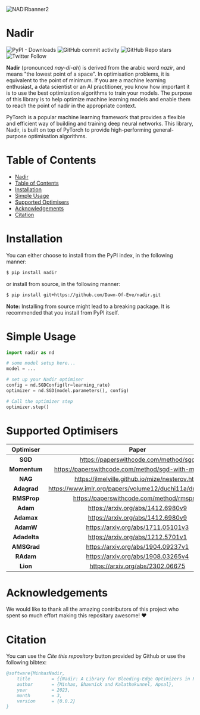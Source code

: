 ![NADIRbanner2](https://user-images.githubusercontent.com/11348086/221370644-fcc05274-eb99-4237-a270-60dafd5ab69d.png)

# Nadir

![PyPI - Downloads](https://img.shields.io/pypi/dm/nadir)
![GitHub commit activity](https://img.shields.io/github/commit-activity/m/Dawn-Of-Eve/nadir)
![GitHub Repo stars](https://img.shields.io/github/stars/Dawn-Of-Eve/nadir?style=social)
![Twitter Follow](https://img.shields.io/twitter/follow/dawnofevehq?style=social)

**Nadir** (pronounced _nay-di-ah_) is derived from the arabic word _nazir_, and means "the lowest point of a space". In optimisation problems, it is equivalent to the point of minimum. If you are a machine learning enthusiast, a data scientist or an AI practitioner, you know how important it is to use the best optimization algorithms to train your models. The purpose of this library is to help optimize machine learning models and enable them to reach the point of nadir in the appropriate context.

PyTorch is a popular machine learning framework that provides a flexible and efficient way of building and training deep neural networks. This library, Nadir, is built on top of PyTorch to provide high-performing general-purpose optimisation algorithms.  

# Table of Contents

- [Nadir](#nadir)
- [Table of Contents](#table-of-contents)
- [Installation](#installation)
- [Simple Usage](#simple-usage)
- [Supported Optimisers](#supported-optimisers)
- [Acknowledgements](#acknowledgements)
- [Citation](#citation)



# Installation

You can either choose to install from the PyPI index, in the following manner:

```bash
$ pip install nadir
```
or install from source, in the following manner:

```bash
$ pip install git+https://github.com/Dawn-Of-Eve/nadir.git
```
**Note:** Installing from source might lead to a breaking package. It is recommended that you install from PyPI itself.

# Simple Usage

```python
import nadir as nd

# some model setup here...
model = ...

# set up your Nadir optimiser
config = nd.SGDConfig(lr=learning_rate)
optimizer = nd.SGD(model.parameters(), config)

# Call the optimizer step
optimizer.step()
```

# Supported Optimisers

| Optimiser 	| Paper 	                                            |
|:---------:	|:-----:	                                            |
|  **SGD**  	| https://paperswithcode.com/method/sgd                 |
|  **Momentum** | https://paperswithcode.com/method/sgd-with-momentum   |
|  **NAG**      | https://jlmelville.github.io/mize/nesterov.html       |
|  **Adagrad** 	| https://www.jmlr.org/papers/volume12/duchi11a/duchi11a.pdf |
|  **RMSProp** 	| https://paperswithcode.com/method/rmsprop             |
|  **Adam**     | https://arxiv.org/abs/1412.6980v9                     |
|  **Adamax**   | https://arxiv.org/abs/1412.6980v9                     |
|  **AdamW**    | https://arxiv.org/abs/1711.05101v3                    |
|  **Adadelta** | https://arxiv.org/abs/1212.5701v1                     |
|  **AMSGrad**    | https://arxiv.org/abs/1904.09237v1                  |
|  **RAdam**    | https://arxiv.org/abs/1908.03265v4                    |
|  **Lion**     | https://arxiv.org/abs/2302.06675                      |

# Acknowledgements

We would like to thank all the amazing contributors of this project who spent so much effort making this repositary awesome! :heart:


# Citation

You can use the _Cite this repository_ button provided by Github or use the following bibtex:

```bibtex
@software{MinhasNadir,
    title        = {{Nadir: A Library for Bleeding-Edge Optimizers in PyTorch}},
    author       = {Minhas, Bhavnick and Kalathukunnel, Apsal},
    year         = 2023,
    month        = 3,
    version      = {0.0.2}
}
```
